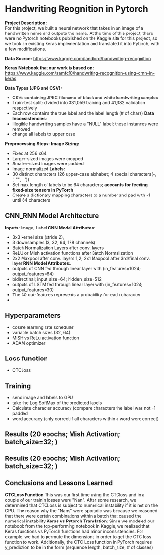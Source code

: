 # Handwriting Reognition in Pytorch

**Project Description:**<br>
For this project, we built a neural network that takes in an image of a handwritten name and outputs the name. At the time of this project, there were no Pytorch notebooks published on the Kaggle site for this project, so we took an existing Keras implementation and translated it into Pytorch, with a few modifications. 

**Data Source:**
 https://www.kaggle.com/landlord/handwriting-recognition

**Keras Notebook that our work is based on:**
https://www.kaggle.com/samfc10/handwriting-recognition-using-crnn-in-keras

**Data Types (JPG and CSV):**
- CSVs containing JPEG filename of black and white handwriting samples
- Train-test split: divided into 331,059 training and 41,382 validation respectively
- Each row contains the true label and the label length (# of chars)
**Data Inconsistencies**:
- Illegible handwriting samples have a "NULL" label; these instances were removed
- change all labels to upper case

**Preprocessing Steps:**
**Image Sizing:**
- Fixed at 256 x64
- Larger-sized images were cropped
- Smaller-sized images were padded
- Image normalized
**Labels:**
- 30 distinct characters (26 upper-case alphabet; 4 special characters(-, ', '"', ' '))
- Set max length of labels to be 64 characters; **accounts for feeding fixed-size tensors in PyTorch**
- Create a dictionary mapping characters to a number and pad with -1 until 64 characters

## CNN_RNN Model Architecture
**Inputs:** Image, Label
**CNN Model Attributes:**.  
- 3x3 kernel size (stride 2),
- 3 downsamples (3, 32, 64, 128 channels)
- Batch Normalization Layers after conv. layers
- ReLU or Mish activation functions after Batch Normalization
- 2x2 Maxpool after conv. layers 1,2; 2x1 Maxpool after 3rd/final conv. layer
**RNN Model Attributes:**.  
- outputs of CNN fed through linear layer with (in_features=1024; output_features=64)
- bidirectinal; input_size=64; hidden_size=512
- outputs of LSTM fed through linear layer with (in_features=1024; output_features=30)
- The 30 out-features represents a probability for each character
-

## Hyperparameters
- cosine learning rate scheduler
- variable batch sizes (32, 64)
- MiSH vs ReLu activation function
- ADAM optimizer

## Loss function
- CTCLoss

## Training
- send image and labels to GPU
- take the Log SoftMax of the predicted labels
- Calculate character accuracy (compare characters the label was not -1 padded
- word accuracy (only correct if all characters within a word were correct)

## Results (20 epochs; Mish Activation; batch_size=32; )


## Results (20 epochs; Mish Activation; batch_size=32; )


## Conclusions and Lessons Learned
**CTCLoss Function** This was our first time using the CTCloss and in a couple of our trainin losses were "Nan". After some research, we
determined that CTCLoss is subject to numerical instability if it is not on the CPU. The reason why the "Nans" were sporadic was because
we reasoned that there were certain combinations within a batch that caused the numerical instability
**Keras vs Pytorch Translation**: Since we modeled our notebook from the top-performing notebook in Kaggle, we realized that Keras
functions vs PyTorch functions had minor inconsistencies. For example, we had to permute the dimensions in order to get the CTC loss
function to work. Additionally, the CTC Loss function in PyTorch requires y_prediction to be in the form (sequence length, batch_size, # of classes)
